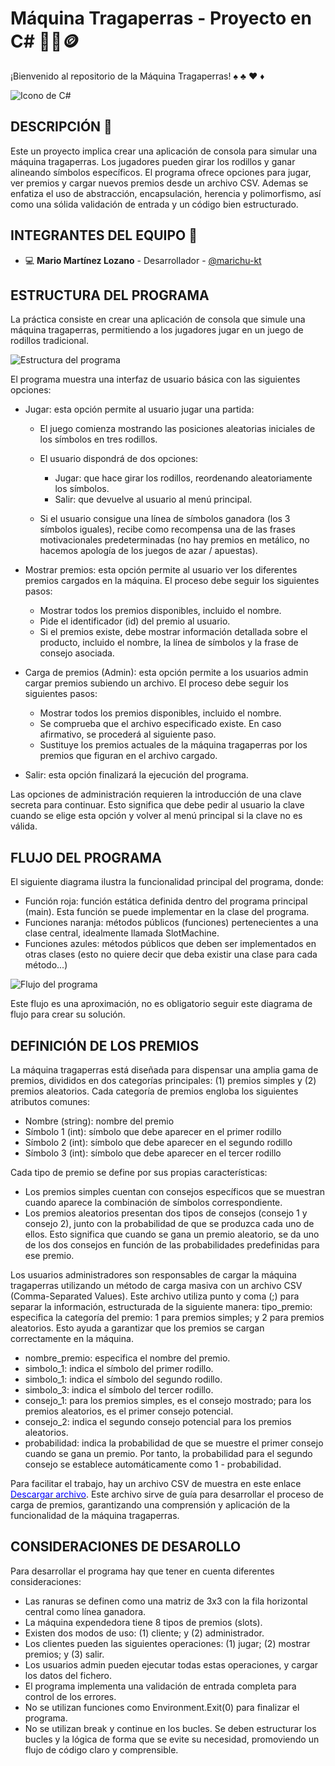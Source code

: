 # Máquina Tragaperras  - Proyecto en C# 🎰🎲🪙

¡Bienvenido al repositorio de la Máquina Tragaperras! ♠️ ♣️ ♥️ ♦️

![Icono de C#](/Images/img-1.jpeg)

## DESCRIPCIÓN 📄
Este un proyecto implica crear una aplicación de consola para simular una máquina tragaperras. Los jugadores pueden girar los rodillos y ganar alineando símbolos específicos. El programa ofrece opciones para jugar, ver premios y cargar nuevos premios desde un archivo CSV. Ademas se enfatiza el uso de abstracción, encapsulación, herencia y polimorfismo, así como una sólida validación de entrada y un código bien estructurado.

## INTEGRANTES DEL EQUIPO 👥
- 💻 **Mario Martínez Lozano** - Desarrollador - [@marichu-kt](https://github.com/marichu-kt)

## ESTRUCTURA DEL PROGRAMA

La práctica consiste en crear una aplicación de consola que simule una máquina tragaperras, permitiendo a los jugadores jugar en un juego de rodillos tradicional.

![Estructura del programa](/Images/img-2.png)

El programa muestra una interfaz de usuario básica con las siguientes opciones:

- Jugar: esta opción permite al usuario jugar una partida:

    - El juego comienza mostrando las posiciones aleatorias iniciales de los símbolos en tres rodillos.
    - El usuario dispondrá de dos opciones:
        - Jugar: que hace girar los rodillos, reordenando aleatoriamente los símbolos.
        - Salir: que devuelve al usuario al menú principal.

    - Si el usuario consigue una línea de símbolos ganadora (los 3 símbolos iguales), recibe como recompensa una de las frases motivacionales predeterminadas (no hay premios en metálico, no hacemos apología de los juegos de azar / apuestas).

- Mostrar premios: esta opción permite al usuario ver los diferentes premios cargados en la máquina. El proceso debe seguir los siguientes pasos:
    - Mostrar todos los premios disponibles, incluido el nombre. 
    - Pide el identificador (id) del premio al usuario. 
    - Si el premios existe, debe mostrar información detallada sobre el producto, incluido el nombre, la línea de símbolos y la frase de consejo asociada. 

- Carga de premios (Admin): esta opción permite a los usuarios admin cargar premios subiendo un archivo. El proceso debe seguir los siguientes pasos:
    - Mostrar todos los premios disponibles, incluido el nombre. 
    - Se comprueba que el archivo especificado existe. En caso afirmativo, se procederá al siguiente paso.
    - Sustituye los premios actuales de la máquina tragaperras por los premios que figuran en el archivo cargado.

- Salir: esta opción finalizará la ejecución del programa.

Las opciones de administración requieren la introducción de una clave secreta para continuar. Esto significa que debe pedir al usuario la clave cuando se elige esta opción y volver al menú principal si la clave no es válida. 

## FLUJO DEL PROGRAMA 

El siguiente diagrama ilustra la funcionalidad principal del programa, donde:
  - Función roja: función estática definida dentro del programa principal (main). Esta función se puede implementar en la clase del programa. 
  - Funciones naranja: métodos públicos (funciones) pertenecientes a una clase central, idealmente llamada SlotMachine.
  - Funciones azules: métodos públicos que deben ser implementados en otras clases (esto no quiere decir que deba existir una clase para cada método...) 

![Flujo del programa](/Images/img-3.png)

Este flujo es una aproximación, no es obligatorio seguir este diagrama de flujo para crear su solución. 

## DEFINICIÓN DE LOS PREMIOS

La máquina tragaperras está diseñada para dispensar una amplia gama de premios, divididos en dos categorías principales: (1) premios simples y (2) premios aleatorios. Cada categoría de premios engloba los siguientes atributos comunes:
- Nombre (string): nombre del premio
- Símbolo 1 (int): símbolo que debe aparecer en el primer rodillo
- Símbolo 2 (int): símbolo que debe aparecer en el segundo rodillo
- Símbolo 3 (int): símbolo que debe aparecer en el tercer rodillo

Cada tipo de premio se define por sus propias características:
- Los premios simples cuentan con consejos específicos que se muestran cuando aparece la combinación de símbolos correspondiente.
- Los premios aleatorios presentan dos tipos de consejos (consejo 1 y consejo 2), junto con la probabilidad de que se produzca cada uno de ellos. Esto significa que cuando se gana un premio aleatorio, se da uno de los dos consejos en función de las probabilidades predefinidas para ese premio.

Los usuarios administradores son responsables de cargar la máquina tragaperras utilizando un método de carga masiva con un archivo CSV (Comma-Separated Values). Este archivo utiliza punto y coma (;) para separar la información, estructurada de la siguiente manera:
tipo_premio: especifica la categoría del premio: 1 para premios simples; y 2 para premios aleatorios. Esto ayuda a garantizar que los premios se cargan correctamente en la máquina.
- nombre_premio: especifica el nombre del premio.
- simbolo_1: indica el símbolo del primer rodillo.
- simbolo_1: indica el símbolo del segundo rodillo.
- simbolo_3: indica el símbolo del tercer rodillo.
- consejo_1: para los premios simples, es el consejo mostrado; para los premios aleatorios, es el primer consejo potencial.
- consejo_2: indica el segundo consejo potencial para los premios aleatorios.
- probabilidad: indica la probabilidad de que se muestre el primer consejo cuando se gana un premio. Por tanto, la probabilidad para el segundo consejo se establece automáticamente como 1 - probabilidad.

Para facilitar el trabajo, hay un archivo CSV de muestra en este enlace [<span style="color: blue;">Descargar archivo</span>](https://github.com/marichu-kt/Slot-Machine-CSharp-UFV/raw/master/CSV/example_slot_machine.csv). Este archivo sirve de guía para desarrollar el proceso de carga de premios, garantizando una comprensión y aplicación de la funcionalidad de la máquina tragaperras.

## CONSIDERACIONES DE DESAROLLO

Para desarrollar el programa hay que tener en cuenta diferentes consideraciones:
- Las ranuras se definen como una matriz de 3x3 con la fila horizontal central como línea ganadora.
- La máquina expendedora tiene 8 tipos de premios (slots). 
- Existen dos modos de uso: (1) cliente; y (2) administrador.
- Los clientes pueden las siguientes operaciones: (1) jugar; (2) mostrar premios; y (3) salir. 
- Los usuarios admin pueden ejecutar todas estas operaciones, y cargar los datos del fichero. 
- El programa implementa una validación de entrada completa para control de los errores.
- No se utilizan funciones como Environment.Exit(0) para finalizar el programa. 
- No se utilizan break y continue en los bucles. Se deben estructurar los bucles y la lógica de forma que se evite su necesidad, promoviendo un flujo de código claro y comprensible.



